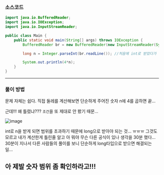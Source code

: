 ### 소스코드
```java
import java.io.BufferedReader;
import java.io.IOException;
import java.io.InputStreamReader;

public class Main {
    public static void main(String[] args) throws IOException {
        BufferedReader br = new BufferedReader(new InputStreamReader(System.in)); // 한 줄 씩 입력받기(Enter)

        long n = Integer.parseInt(br.readLine()); //처음에 int로 받았다가 실패...

        System.out.println(4*n);
    }
}
```
---

### 풀이 방법

문제 자체는 쉽다. 직접 둘레를 계산해보면 단순하게 주어진 숫자 n에 4를 곱하면 끝...

근데!!! 왜 틀렸냐??? `조건`을 또 제대로 안 봤기 때문... 

![image](https://github.com/Drum-J/algorithm/assets/102205699/24e1e07f-975c-45ef-8c74-6ae901e54b0c)

int로 n을 받게 되면 범위를 초과하기 때문에 long으로 받아야 되는 것... ㅠㅠㅠ 그것도 모르고 내가 계산한게 틀린줄 알고 아 뭐야 무슨 다른 공식이 있나 생각을 30분 했다... 30분이 지나서 다른 사람들의 풀이를 보니
단순하게 long타입으로 받으면 해결되는 일...

## 아 제발 숫자 범위 좀 확인하라고!!! 


